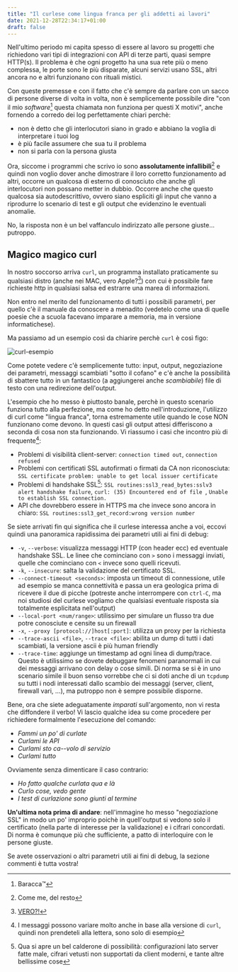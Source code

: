 ```yaml
---
title: "Il curlese come lingua franca per gli addetti ai lavori"
date: 2021-12-28T22:34:17+01:00
draft: false
---
```

Nell'ultimo periodo mi capita spesso di essere al lavoro su progetti che richiedono
vari tipi di integrazioni con API di terze parti, quasi sempre HTTP(s).
Il problema è che ogni progetto ha una sua rete più o meno complessa, le porte sono
le più disparate, alcuni servizi usano SSL, altri ancora no e altri funzionano con rituali mistici.

Con queste premesse e con il fatto che c'è sempre da parlare con un sacco di persone diverse
di volta in volta, non è semplicemente possibile dire "con il mio *software*[^1] questa
chiamata non funziona per questi X motivi", anche fornendo a corredo dei log perfettamente chiari perchè:

* non è detto che gli interlocutori siano in grado e abbiano la voglia di interpretare i tuoi log
* è più facile assumere che sua tu il problema
* non si parla con la persona giusta

Ora, siccome i programmi che scrivo io sono **assolutamente infallibili**[^2] e quindi non
voglio dover anche dimostrare il loro corretto funzionamento ad altri, occorre un qualcosa di esterno
di conosciuto che anche gli interlocutori non possano metter in dubbio. Occorre
anche che questo qualcosa sia autodescrittivo, ovvero siano espliciti gli input che
vanno a riprodurre lo scenario di test e gli output che evidenzino le eventuali anomalie.

No, la risposta non è un bel vaffanculo indirizzato alle persone giuste... putroppo.

## Magico magico curl

In nostro soccorso arriva `curl`, un programma installato praticamente su qualsiasi distro (anche nei MAC, vero Apple?[^3])
con cui è possibile fare richieste http in qualsiasi salsa ed estrarre una marea di informazioni.

Non entro nel merito del funzionamento di tutti i possibili parametri, per quello c'è
il manuale da conoscere a menadito (vedetelo come una di quelle poesie che a scuola
facevano imparare a memoria, ma in versione informatichese).

Ma passiamo ad un esempio così da chiarire perchè `curl` è così figo:

![curl-esempio](/images/curl_esempio.png)

Come potete vedere c'è semplicemente tutto: input, output, negoziazione dei parametri,
messaggi scambiati "sotto il cofano" e c'è anche la possibilità di sbattere tutto in un
fantastico (a aggiungerei anche *scambiabile*) file di testo con una redirezione dell'output.

L'esempio che ho messo è piuttosto banale, perchè in questo scenario funziona tutto alla perfezione, ma come
ho detto nell'introduzione, l'utilizzo di curl come "lingua franca", torna estremamente utile
quando le cose NON funzionano come devono. In questi casi gli output attesi differiscono
a seconda di cosa non sta funzionando. Vi riassumo i casi che incontro più di frequente[^4]:

* Problemi di visibilità client-server: ```connection timed out```, ```connection refused```
* Problemi con certificati SSL autofirmati o firmati da CA non riconosciuta: ```SSL certificate problem: unable to get local issuer certificate```
* Problemi di handshake SSL[^5]: ```SSL routines:ssl3_read_bytes:sslv3 alert handshake failure```, ```curl: (35) Encountered end of file
```, ```Unable to establish SSL connection.```
* API che dovrebbero essere in HTTPS ma che invece sono ancora in chiaro: ```SSL routines:ssl3_get_record:wrong version number```


Se siete arrivati fin qui significa che il curlese interessa anche a voi, eccovi quindi
una panoramica rapidissima dei parametri utili ai fini di debug:

* `-v`, `--verbose`: visualizza messaggi HTTP (con header ecc) ed eventuale handshake SSL. Le linee che
cominciano con `>` sono i messaggi inviati, quelle che cominciano con `<` invece sono quelli ricevuti.
* `-k`, `--insecure`: salta la validazione del certificato SSL.
* `--connect-timeout <seconds>`: imposta un timeout di connessione, utile ad esempio se manca connettività
    e passa un era geologica prima di ricevere il due di picche (potreste anche interrompere con `ctrl-C`, ma noi
    studiosi del curlese vogliamo che qualsiasi eventuale risposta sia totalmente esplicitata nell'output)
* `--local-port <num/range>`: utilissimo per simulare un flusso tra due potre conosciute e censite su un firewall
* `-x`, `--proxy [protocol://]host[:port]`: utilizza un proxy per la richiesta
* `--trace-ascii <file>`, `--trace <file>`: abilita un dump di tutti i dati scambiati, la versione ascii è più human friendly
* `--trace-time`: aggiunge un timestamp ad ogni linea di dump/trace. Questo è utilissimo se dovete debuggare
fenomeni paranormali in cui dei messaggi arrivano con delay o cose simili. Di norma se
si è in uno scenario simile il buon senso vorrebbe che ci si doti anche di un `tcpdump` su
tutti i nodi interessati dallo scambio dei messaggi (server, client, firewall vari, ...), ma
putroppo non è sempre possibile disporne.

Bene, ora che siete adeguatamente *imparati* sull'argomento, non vi resta che diffondere
il verbo! Vi lascio qualche idea su come procedere per richiedere formalmente l'esecuzione
del comando:

* *Fammi un po' di curlate*
* *Curlami le API*
* *Curlami sto ca--volo di servizio*
* *Curlami tutto*

Ovviamente senza dimenticare il caso contrario:

* *Ho fatto qualche curlata qua e là*
* *Curlo cose, vedo gente*
* *I test di curlazione sono giunti al termine*

**Un'ultima nota prima di andare**: nell'immagine ho messo "negoziazione SSL" in modo un po' improprio
poichè in quell'output si vedono solo il certificato (nella parte di interesse per la validazione) e
i cifrari concordati. Di norma è comunque più che sufficiente, a patto di interloquire
con le persone giuste.

Se avete osservazioni o altri parametri utili ai fini di debug, la sezione commenti è tutta vostra!

[^1]: Baracca™
[^2]: Come me, del resto
[^3]: [VERO?!](https://twitter.com/AppleSupport/status/1461330383425970180)
[^4]: I messaggi possono variare molto anche in base alla versione di `curl`, quindi non prendeteli alla lettera, sono solo di esempio
[^5]: Qua si apre un bel calderone di possibilità: configurazioni lato server fatte male, cifrari vetusti non supportati da client moderni, e tante altre bellissime cose
